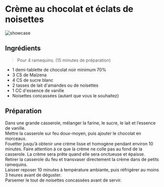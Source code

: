 # Crème au chocolat et éclats de noisettes

![showcase](http://123veggie.fr/wp-content/uploads/2016/02/creme-chocolatnoisettes-1.jpg)

## Ingrédients

> Pour 4 ramequins. (15 minutes de préparation)

* 1 demi-tablette de chocolat noir minimum 70%
* 3 CS de Maïzena
* 4 CS de sucre blanc
* 2 tasses de lait d'amandes ou de noisettes
* 1 CC d'essence de vanille
* Noisettes concassées (autant que vous le souhaitez)

## Préparation

Dans une grande casserole, mélanger la farine, le sucre, le lait et l’essence de vanille.  
Mettre la casserole sur feu doux-moyen, puis ajouter le chocolat en morceaux.  
Fouetter jusqu’à obtenir une crème lisse et homogène pendant environ 10 minutes. Faire attention à ce que la crème ne colle pas au fond de la casserole. La crème sera prête quand elle sera onctueuse et épaisse.  
Retirer la casserole du feu et transvaser directement la crème dans de petits ramequins.  
Laisser reposer 10 minutes à température ambiante, puis réfrigérer au moins 3 heures avant de déguster.  
Parsemer le tout de noisettes concassées avant de servir.
